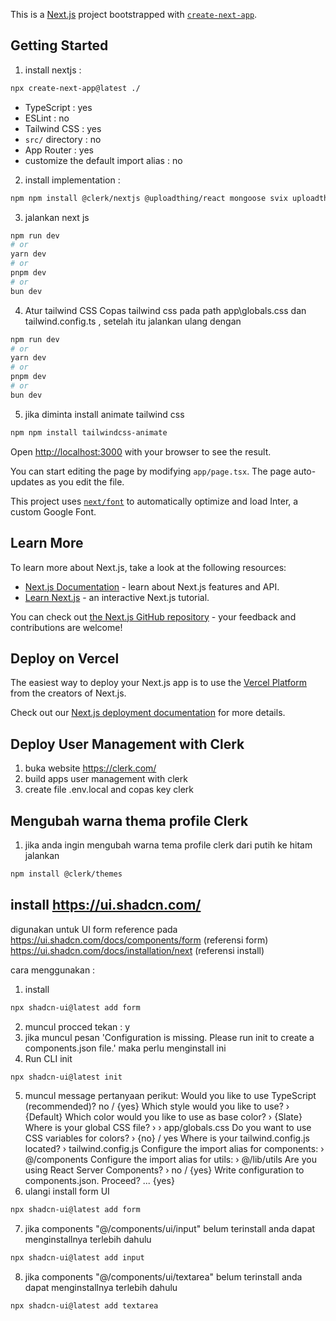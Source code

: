 This is a [Next.js](https://nextjs.org/) project bootstrapped with [`create-next-app`](https://github.com/vercel/next.js/tree/canary/packages/create-next-app).

## Getting Started


1. install nextjs :
```bash
npx create-next-app@latest ./
```
- TypeScript : yes
- ESLint : no
- Tailwind CSS : yes
- `src/` directory : no
- App Router : yes
- customize the default import alias : no

2. install implementation :
```bash
npm npm install @clerk/nextjs @uploadthing/react mongoose svix uploadthing
```

3. jalankan next js
```bash
npm run dev
# or
yarn dev
# or
pnpm dev
# or
bun dev
```

4. Atur tailwind CSS
Copas tailwind css pada path app\globals.css dan tailwind.config.ts , setelah itu jalankan ulang dengan
```bash
npm run dev
# or
yarn dev
# or
pnpm dev
# or
bun dev
```

5. jika diminta install animate tailwind css
```bash
npm npm install tailwindcss-animate
```


Open [http://localhost:3000](http://localhost:3000) with your browser to see the result.

You can start editing the page by modifying `app/page.tsx`. The page auto-updates as you edit the file.

This project uses [`next/font`](https://nextjs.org/docs/basic-features/font-optimization) to automatically optimize and load Inter, a custom Google Font.

## Learn More

To learn more about Next.js, take a look at the following resources:

- [Next.js Documentation](https://nextjs.org/docs) - learn about Next.js features and API.
- [Learn Next.js](https://nextjs.org/learn) - an interactive Next.js tutorial.

You can check out [the Next.js GitHub repository](https://github.com/vercel/next.js/) - your feedback and contributions are welcome!

## Deploy on Vercel

The easiest way to deploy your Next.js app is to use the [Vercel Platform](https://vercel.com/new?utm_medium=default-template&filter=next.js&utm_source=create-next-app&utm_campaign=create-next-app-readme) from the creators of Next.js.

Check out our [Next.js deployment documentation](https://nextjs.org/docs/deployment) for more details.

## Deploy User Management with Clerk

1. buka website https://clerk.com/
2. build apps user management with clerk
3. create file .env.local and copas key clerk

## Mengubah warna thema profile Clerk
1. jika anda ingin mengubah warna tema profile clerk dari putih ke hitam jalankan  
```bash
npm install @clerk/themes
```

## install https://ui.shadcn.com/

digunakan untuk UI form reference pada 
https://ui.shadcn.com/docs/components/form (referensi form)
https://ui.shadcn.com/docs/installation/next (referensi install)

cara menggunakan : 
1.  install 
```bash
npx shadcn-ui@latest add form
```
2. muncul procced tekan : y
3. jika muncul pesan 'Configuration is missing. Please run init to create a components.json file.' maka perlu menginstall ini
4. Run CLI init
```bash
npx shadcn-ui@latest init
```
5. muncul message pertanyaan perikut:
Would you like to use TypeScript (recommended)? no / {yes}
Which style would you like to use? › {Default}
Which color would you like to use as base color? › {Slate}
Where is your global CSS file? › › app/globals.css
Do you want to use CSS variables for colors? › {no} / yes
Where is your tailwind.config.js located? › tailwind.config.js
Configure the import alias for components: › @/components
Configure the import alias for utils: › @/lib/utils
Are you using React Server Components? › no / {yes}
Write configuration to components.json. Proceed? ... {yes}
6. ulangi install form UI
```bash
npx shadcn-ui@latest add form
```
7. jika components "@/components/ui/input" belum terinstall anda dapat menginstallnya terlebih dahulu
```bash
npx shadcn-ui@latest add input
```
8. jika components "@/components/ui/textarea" belum terinstall anda dapat menginstallnya terlebih dahulu
```bash
npx shadcn-ui@latest add textarea
```

 
